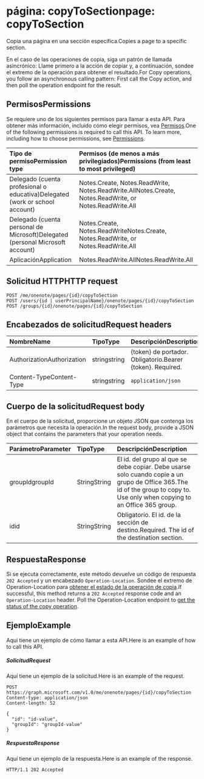 # <a name="page-copytosection"></a><span data-ttu-id="69bc5-101">página: copyToSection</span><span class="sxs-lookup"><span data-stu-id="69bc5-101">page: copyToSection</span></span>
<span data-ttu-id="69bc5-102">Copia una página en una sección específica.</span><span class="sxs-lookup"><span data-stu-id="69bc5-102">Copies a page to a specific section.</span></span>

<span data-ttu-id="69bc5-103">En el caso de las operaciones de copia, siga un patrón de llamada asincrónico:  Llame primero a la acción de copiar y, a continuación, sondee el extremo de la operación para obtener el resultado.</span><span class="sxs-lookup"><span data-stu-id="69bc5-103">For Copy operations, you follow an asynchronous calling pattern:  First call the Copy action, and then poll the operation endpoint for the result.</span></span>

## <a name="permissions"></a><span data-ttu-id="69bc5-104">Permisos</span><span class="sxs-lookup"><span data-stu-id="69bc5-104">Permissions</span></span>
<span data-ttu-id="69bc5-p101">Se requiere uno de los siguientes permisos para llamar a esta API. Para obtener más información, incluido cómo elegir permisos, vea [Permisos](../../../concepts/permissions_reference.md).</span><span class="sxs-lookup"><span data-stu-id="69bc5-p101">One of the following permissions is required to call this API. To learn more, including how to choose permissions, see [Permissions](../../../concepts/permissions_reference.md).</span></span>

|<span data-ttu-id="69bc5-107">Tipo de permiso</span><span class="sxs-lookup"><span data-stu-id="69bc5-107">Permission type</span></span>      | <span data-ttu-id="69bc5-108">Permisos (de menos a más privilegiados)</span><span class="sxs-lookup"><span data-stu-id="69bc5-108">Permissions (from least to most privileged)</span></span>              | 
|:--------------------|:---------------------------------------------------------| 
|<span data-ttu-id="69bc5-109">Delegado (cuenta profesional o educativa)</span><span class="sxs-lookup"><span data-stu-id="69bc5-109">Delegated (work or school account)</span></span> | <span data-ttu-id="69bc5-110">Notes.Create, Notes.ReadWrite, Notes.ReadWrite.All</span><span class="sxs-lookup"><span data-stu-id="69bc5-110">Notes.Create, Notes.ReadWrite, or Notes.ReadWrite.All</span></span>    | 
|<span data-ttu-id="69bc5-111">Delegado (cuenta personal de Microsoft)</span><span class="sxs-lookup"><span data-stu-id="69bc5-111">Delegated (personal Microsoft account)</span></span> | <span data-ttu-id="69bc5-112">Notes.Create, Notes.ReadWrite</span><span class="sxs-lookup"><span data-stu-id="69bc5-112">Notes.Create, Notes.ReadWrite, or Notes.ReadWrite.All</span></span>    | 
|<span data-ttu-id="69bc5-113">Aplicación</span><span class="sxs-lookup"><span data-stu-id="69bc5-113">Application</span></span> | <span data-ttu-id="69bc5-114">Notes.ReadWrite.All</span><span class="sxs-lookup"><span data-stu-id="69bc5-114">Notes.ReadWrite.All</span></span> | 

## <a name="http-request"></a><span data-ttu-id="69bc5-115">Solicitud HTTP</span><span class="sxs-lookup"><span data-stu-id="69bc5-115">HTTP request</span></span>
<!-- { "blockType": "ignored" } -->
```http
POST /me/onenote/pages/{id}/copyToSection
POST /users/{id | userPrincipalName}/onenote/pages/{id}/copyToSection
POST /groups/{id}/onenote/pages/{id}/copyToSection
```
## <a name="request-headers"></a><span data-ttu-id="69bc5-116">Encabezados de solicitud</span><span class="sxs-lookup"><span data-stu-id="69bc5-116">Request headers</span></span>
| <span data-ttu-id="69bc5-117">Nombre</span><span class="sxs-lookup"><span data-stu-id="69bc5-117">Name</span></span>       | <span data-ttu-id="69bc5-118">Tipo</span><span class="sxs-lookup"><span data-stu-id="69bc5-118">Type</span></span> | <span data-ttu-id="69bc5-119">Descripción</span><span class="sxs-lookup"><span data-stu-id="69bc5-119">Description</span></span>|
|:---------------|:--------|:----------|
| <span data-ttu-id="69bc5-120">Authorization</span><span class="sxs-lookup"><span data-stu-id="69bc5-120">Authorization</span></span>  | <span data-ttu-id="69bc5-121">string</span><span class="sxs-lookup"><span data-stu-id="69bc5-121">string</span></span>  | <span data-ttu-id="69bc5-p102">{token} de portador. Obligatorio.</span><span class="sxs-lookup"><span data-stu-id="69bc5-p102">Bearer {token}. Required.</span></span> |
| <span data-ttu-id="69bc5-124">Content-Type</span><span class="sxs-lookup"><span data-stu-id="69bc5-124">Content-Type</span></span> | <span data-ttu-id="69bc5-125">string</span><span class="sxs-lookup"><span data-stu-id="69bc5-125">string</span></span> | `application/json` |

## <a name="request-body"></a><span data-ttu-id="69bc5-126">Cuerpo de la solicitud</span><span class="sxs-lookup"><span data-stu-id="69bc5-126">Request body</span></span>
<span data-ttu-id="69bc5-127">En el cuerpo de la solicitud, proporcione un objeto JSON que contenga los parámetros que necesita la operación.</span><span class="sxs-lookup"><span data-stu-id="69bc5-127">In the request body, provide a JSON object that contains the parameters that your operation needs.</span></span>

| <span data-ttu-id="69bc5-128">Parámetro</span><span class="sxs-lookup"><span data-stu-id="69bc5-128">Parameter</span></span>    | <span data-ttu-id="69bc5-129">Tipo</span><span class="sxs-lookup"><span data-stu-id="69bc5-129">Type</span></span>   |<span data-ttu-id="69bc5-130">Descripción</span><span class="sxs-lookup"><span data-stu-id="69bc5-130">Description</span></span>|
|:---------------|:--------|:----------|
|<span data-ttu-id="69bc5-131">groupId</span><span class="sxs-lookup"><span data-stu-id="69bc5-131">groupId</span></span>|<span data-ttu-id="69bc5-132">String</span><span class="sxs-lookup"><span data-stu-id="69bc5-132">String</span></span>|<span data-ttu-id="69bc5-p103">El id. del grupo al que se debe copiar. Debe usarse solo cuando copie a un grupo de Office 365.</span><span class="sxs-lookup"><span data-stu-id="69bc5-p103">The id of the group to copy to. Use only when copying to an Office 365 group.</span></span>|
|<span data-ttu-id="69bc5-135">id</span><span class="sxs-lookup"><span data-stu-id="69bc5-135">id</span></span>|<span data-ttu-id="69bc5-136">String</span><span class="sxs-lookup"><span data-stu-id="69bc5-136">String</span></span>|<span data-ttu-id="69bc5-p104">Obligatorio. El id. de la sección de destino.</span><span class="sxs-lookup"><span data-stu-id="69bc5-p104">Required. The id of the destination section.</span></span>|

## <a name="response"></a><span data-ttu-id="69bc5-139">Respuesta</span><span class="sxs-lookup"><span data-stu-id="69bc5-139">Response</span></span>

<span data-ttu-id="69bc5-p105">Si se ejecuta correctamente, este método devuelve un código de respuesta `202 Accepted` y un encabezado `Operation-Location`. Sondee el extremo de Operation-Location para [obtener el estado de la operación de copia](onenoteoperation_get.md).</span><span class="sxs-lookup"><span data-stu-id="69bc5-p105">If successful, this method returns a `202 Accepted` response code and an `Operation-Location` header. Poll the Operation-Location endpoint to [get the status of the copy operation](onenoteoperation_get.md).</span></span>

## <a name="example"></a><span data-ttu-id="69bc5-142">Ejemplo</span><span class="sxs-lookup"><span data-stu-id="69bc5-142">Example</span></span>
<span data-ttu-id="69bc5-143">Aquí tiene un ejemplo de cómo llamar a esta API.</span><span class="sxs-lookup"><span data-stu-id="69bc5-143">Here is an example of how to call this API.</span></span>
##### <a name="request"></a><span data-ttu-id="69bc5-144">Solicitud</span><span class="sxs-lookup"><span data-stu-id="69bc5-144">Request</span></span>
<span data-ttu-id="69bc5-145">Aquí tiene un ejemplo de la solicitud.</span><span class="sxs-lookup"><span data-stu-id="69bc5-145">Here is an example of the request.</span></span>
<!-- {
  "blockType": "request",
  "name": "page_copytosection"
}-->
```http
POST https://graph.microsoft.com/v1.0/me/onenote/pages/{id}/copyToSection
Content-type: application/json
Content-length: 52

{
  "id": "id-value",
  "groupId": "groupId-value"
}
```

##### <a name="response"></a><span data-ttu-id="69bc5-146">Respuesta</span><span class="sxs-lookup"><span data-stu-id="69bc5-146">Response</span></span>
<span data-ttu-id="69bc5-147">Aquí tiene un ejemplo de la respuesta.</span><span class="sxs-lookup"><span data-stu-id="69bc5-147">Here is an example of the response.</span></span>
<!-- {
  "blockType": "response",
  "truncated": true,
  "@odata.type": "microsoft.graph.onenoteOperation"
} -->
```http
HTTP/1.1 202 Accepted
```

<!-- uuid: 8fcb5dbc-d5aa-4681-8e31-b001d5168d79
2015-10-25 14:57:30 UTC -->
<!-- {
  "type": "#page.annotation",
  "description": "page: copyToSection",
  "keywords": "",
  "section": "documentation",
  "tocPath": ""
}-->